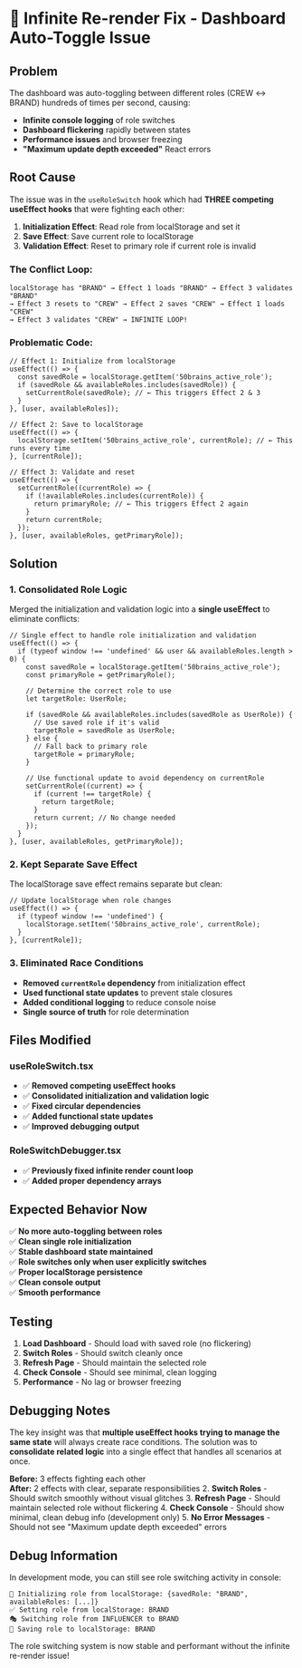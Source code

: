 # 🚨 **Infinite Re-render Fix - Dashboard Auto-Toggle Issue**

## **Problem**

The dashboard was auto-toggling between different roles (CREW ↔ BRAND) hundreds of times per second, causing:

- **Infinite console logging** of role switches
- **Dashboard flickering** rapidly between states
- **Performance issues** and browser freezing
- **"Maximum update depth exceeded"** React errors

## **Root Cause**

The issue was in the `useRoleSwitch` hook which had **THREE competing useEffect hooks** that were fighting each other:

1. **Initialization Effect**: Read role from localStorage and set it
2. **Save Effect**: Save current role to localStorage
3. **Validation Effect**: Reset to primary role if current role is invalid

### **The Conflict Loop:**

```
localStorage has "BRAND" → Effect 1 loads "BRAND" → Effect 3 validates "BRAND"
→ Effect 3 resets to "CREW" → Effect 2 saves "CREW" → Effect 1 loads "CREW"
→ Effect 3 validates "CREW" → INFINITE LOOP!
```

### **Problematic Code:**

```tsx
// Effect 1: Initialize from localStorage
useEffect(() => {
  const savedRole = localStorage.getItem('50brains_active_role');
  if (savedRole && availableRoles.includes(savedRole)) {
    setCurrentRole(savedRole); // ← This triggers Effect 2 & 3
  }
}, [user, availableRoles]);

// Effect 2: Save to localStorage
useEffect(() => {
  localStorage.setItem('50brains_active_role', currentRole); // ← This runs every time
}, [currentRole]);

// Effect 3: Validate and reset
useEffect(() => {
  setCurrentRole((currentRole) => {
    if (!availableRoles.includes(currentRole)) {
      return primaryRole; // ← This triggers Effect 2 again
    }
    return currentRole;
  });
}, [user, availableRoles, getPrimaryRole]);
```

## **Solution**

### **1. Consolidated Role Logic**

Merged the initialization and validation logic into a **single useEffect** to eliminate conflicts:

```tsx
// Single effect to handle role initialization and validation
useEffect(() => {
  if (typeof window !== 'undefined' && user && availableRoles.length > 0) {
    const savedRole = localStorage.getItem('50brains_active_role');
    const primaryRole = getPrimaryRole();

    // Determine the correct role to use
    let targetRole: UserRole;

    if (savedRole && availableRoles.includes(savedRole as UserRole)) {
      // Use saved role if it's valid
      targetRole = savedRole as UserRole;
    } else {
      // Fall back to primary role
      targetRole = primaryRole;
    }

    // Use functional update to avoid dependency on currentRole
    setCurrentRole((current) => {
      if (current !== targetRole) {
        return targetRole;
      }
      return current; // No change needed
    });
  }
}, [user, availableRoles, getPrimaryRole]);
```

### **2. Kept Separate Save Effect**

The localStorage save effect remains separate but clean:

```tsx
// Update localStorage when role changes
useEffect(() => {
  if (typeof window !== 'undefined') {
    localStorage.setItem('50brains_active_role', currentRole);
  }
}, [currentRole]);
```

### **3. Eliminated Race Conditions**

- **Removed `currentRole` dependency** from initialization effect
- **Used functional state updates** to prevent stale closures
- **Added conditional logging** to reduce console noise
- **Single source of truth** for role determination

## **Files Modified**

### **useRoleSwitch.tsx**

- ✅ **Removed competing useEffect hooks**
- ✅ **Consolidated initialization and validation logic**
- ✅ **Fixed circular dependencies**
- ✅ **Added functional state updates**
- ✅ **Improved debugging output**

### **RoleSwitchDebugger.tsx**

- ✅ **Previously fixed infinite render count loop**
- ✅ **Added proper dependency arrays**

## **Expected Behavior Now**

✅ **No more auto-toggling between roles**  
✅ **Clean single role initialization**  
✅ **Stable dashboard state maintained**  
✅ **Role switches only when user explicitly switches**  
✅ **Proper localStorage persistence**  
✅ **Clean console output**  
✅ **Smooth performance**

## **Testing**

1. **Load Dashboard** - Should load with saved role (no flickering)
2. **Switch Roles** - Should switch cleanly once
3. **Refresh Page** - Should maintain the selected role
4. **Check Console** - Should see minimal, clean logging
5. **Performance** - No lag or browser freezing

## **Debugging Notes**

The key insight was that **multiple useEffect hooks trying to manage the same state** will always create race conditions. The solution was to **consolidate related logic** into a single effect that handles all scenarios at once.

**Before:** 3 effects fighting each other  
**After:** 2 effects with clear, separate responsibilities 2. **Switch Roles** - Should switch smoothly without visual glitches 3. **Refresh Page** - Should maintain selected role without flickering 4. **Check Console** - Should show minimal, clean debug info (development only) 5. **No Error Messages** - Should not see "Maximum update depth exceeded" errors

## **Debug Information**

In development mode, you can still see role switching activity in console:

```
🔄 Initializing role from localStorage: {savedRole: "BRAND", availableRoles: [...]}
✅ Setting role from localStorage: BRAND
🎭 Switching role from INFLUENCER to BRAND
💾 Saving role to localStorage: BRAND
```

The role switching system is now stable and performant without the infinite re-render issue!
